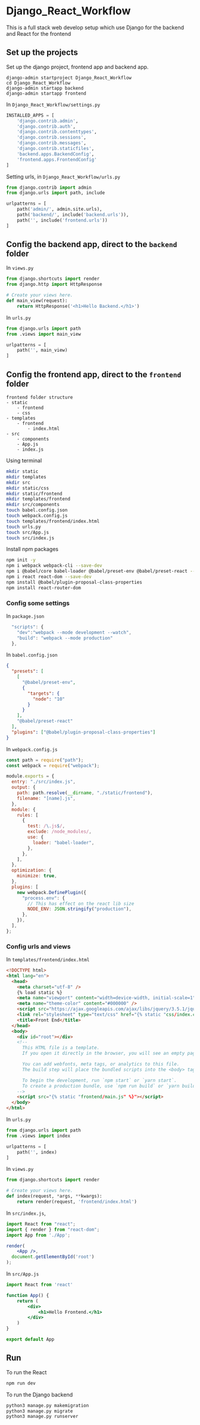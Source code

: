 # Django_React_Workflow

This is a full stack web develop setup which use Django for the backend and React for the frontend

## Set up the projects

Set up the django project, frontend app and backend app. 
```
django-admin startproject Django_React_Workflow
cd Django_React_Workflow
django-admin startapp backend
django-admin startapp frontend
```

In `Django_React_Workflow/settings.py`
```python
INSTALLED_APPS = [
    'django.contrib.admin',
    'django.contrib.auth',
    'django.contrib.contenttypes',
    'django.contrib.sessions',
    'django.contrib.messages',
    'django.contrib.staticfiles',
    'backend.apps.BackendConfig',
    'frontend.apps.FrontendConfig'
]
```

Setting urls, in `Django_React_Workflow/urls.py`
```python
from django.contrib import admin
from django.urls import path, include

urlpatterns = [
    path('admin/', admin.site.urls),
    path('backend/', include('backend.urls')),
    path('', include('frontend.urls'))
]
```

## Config the backend app, direct to the `backend` folder

In `views.py`
```python
from django.shortcuts import render
from django.http import HttpResponse

# Create your views here.
def main_view(request):
    return HttpResponse('<h1>Hello Backend.</h1>')
```

In `urls.py`
```python
from django.urls import path
from .views import main_view

urlpatterns = [
    path('', main_view)
]
```

## Config the frontend app, direct to the `frontend` folder

```
frontend folder structure
- static
	- frontend
	- css
- templates
  	- frontend
		- index.html
- src
	- components
	- App.js
	- index.js
```
Using terminal
```bash
mkdir static
mkdir templates
mkdir src
mkdir static/css
mkdir static/frontend
mkdir templates/frontend
mkdir src/components
touch babel.config.json
touch webpack.config.js
touch templates/frontend/index.html
touch urls.py
touch src/App.js
touch src/index.js
```

Install npm packages
```bash
npm init -y
npm i webpack webpack-cli --save-dev
npm i @babel/core babel-loader @babel/preset-env @babel/preset-react --save-dev
npm i react react-dom --save-dev
npm install @babel/plugin-proposal-class-properties
npm install react-router-dom
```

### Config some settings

In `package.json`
```jsx
  "scripts": {
    "dev":"webpack --mode development --watch",
    "build": "webpack --mode production"
  },
```

In `babel.config.json`
```json
{
  "presets": [
    [
      "@babel/preset-env",
      {
        "targets": {
          "node": "10"
        }
      }
    ],
    "@babel/preset-react"
  ],
  "plugins": ["@babel/plugin-proposal-class-properties"]
}
```

In `webpack.config.js`
```jsx
const path = require("path");
const webpack = require("webpack");

module.exports = {
  entry: "./src/index.js",
  output: {
    path: path.resolve(__dirname, "./static/frontend"),
    filename: "[name].js",
  },
  module: {
    rules: [
      {
        test: /\.js$/,
        exclude: /node_modules/,
        use: {
          loader: "babel-loader",
        },
      },
    ],
  },
  optimization: {
    minimize: true,
  },
  plugins: [
    new webpack.DefinePlugin({
      "process.env": {
        // This has effect on the react lib size
        NODE_ENV: JSON.stringify("production"),
      },
    }),
  ],
};
```

### Config urls and views
In `templates/frontend/index.html`
```html
<!DOCTYPE html>
<html lang="en">
  <head>
    <meta charset="utf-8" />
    {% load static %}
    <meta name="viewport" content="width=device-width, initial-scale=1" />
    <meta name="theme-color" content="#000000" />
    <script src="https://ajax.googleapis.com/ajax/libs/jquery/3.5.1/jquery.min.js"></script>
    <link rel="stylesheet" type="text/css" href="{% static "css/index.css" %}">
    <title>Front End</title>
  </head>
  <body>
    <div id="root"></div>
    <!--
      This HTML file is a template.
      If you open it directly in the browser, you will see an empty page.

      You can add webfonts, meta tags, or analytics to this file.
      The build step will place the bundled scripts into the <body> tag.

      To begin the development, run `npm start` or `yarn start`.
      To create a production bundle, use `npm run build` or `yarn build`.
    -->
    <script src="{% static "frontend/main.js" %}"></script>
  </body>
</html>
```
In `urls.py`
```python
from django.urls import path
from .views import index

urlpatterns = [
    path('', index)
]
```
In `views.py`
```python
from django.shortcuts import render

# Create your views here.
def index(request, *args, **kwargs):
    return render(request, 'frontend/index.html')
```
In `src/index.js`, 
```jsx
import React from "react";
import { render } from "react-dom";
import App from './App';

render(
    <App />,
  document.getElementById('root')
);
```
In `src/App.js`
```jsx
import React from 'react'

function App() {
    return (
        <div>
            <h1>Hello Frontend.</h1>
        </div>
    )
}

export default App
```

## Run
To run the React
```bash
npm run dev
```
To run the Django backend
```bash
python3 manage.py makemigration
python3 manage.py migrate
python3 manage.py runserver
```


